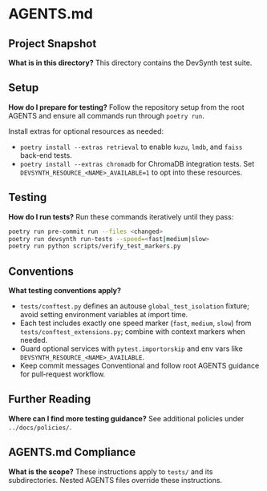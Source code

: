 # AGENTS.md

## Project Snapshot

**What is in this directory?**
This directory contains the DevSynth test suite.

## Setup

**How do I prepare for testing?**
Follow the repository setup from the root AGENTS and ensure all commands run through `poetry run`.

Install extras for optional resources as needed:
- `poetry install --extras retrieval` to enable `kuzu`, `lmdb`, and `faiss` back-end tests.
- `poetry install --extras chromadb` for ChromaDB integration tests.
Set `DEVSYNTH_RESOURCE_<NAME>_AVAILABLE=1` to opt into these resources.

## Testing

**How do I run tests?**
Run these commands iteratively until they pass:
```bash
poetry run pre-commit run --files <changed>
poetry run devsynth run-tests --speed=<fast|medium|slow>
poetry run python scripts/verify_test_markers.py
```

## Conventions

**What testing conventions apply?**
- `tests/conftest.py` defines an autouse `global_test_isolation` fixture; avoid setting environment variables at import time.
- Each test includes exactly one speed marker (`fast`, `medium`, `slow`) from `tests/conftest_extensions.py`; combine with context markers when needed.
- Guard optional services with `pytest.importorskip` and env vars like `DEVSYNTH_RESOURCE_<NAME>_AVAILABLE`.
- Keep commit messages Conventional and follow root AGENTS guidance for pull‑request workflow.

## Further Reading

**Where can I find more testing guidance?**
See additional policies under `../docs/policies/`.

## AGENTS.md Compliance

**What is the scope?**
These instructions apply to `tests/` and its subdirectories. Nested AGENTS files override these instructions.

